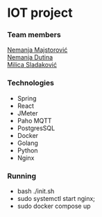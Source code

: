# IOT project


### Team members
[Nemanja Majstorović](github.com/Nemanja3314)  
[Nemanja Dutina](github.com/eXtremeNemanja)  
[Milica Sladaković](github.com/coma007)

### Technologies

- Spring
- React
- JMeter
- Paho MQTT
- PostgresSQL
- Docker
- Golang
- Python
- Nginx

### Running
- bash ./init.sh
- sudo systemctl start nginx;
- sudo docker compose up